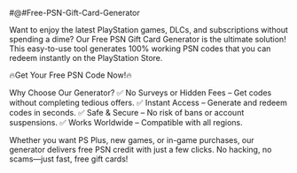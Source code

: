 #@#Free-PSN-Gift-Card-Generator


Want to enjoy the latest PlayStation games, DLCs, and subscriptions without spending a dime? Our Free PSN Gift Card Generator is the ultimate solution! This easy-to-use tool generates 100% working PSN codes that you can redeem instantly on the PlayStation Store.

🔥Get Your Free PSN Code Now!🔥

Why Choose Our Generator?
✅ No Surveys or Hidden Fees – Get codes without completing tedious offers.
✅ Instant Access – Generate and redeem codes in seconds.
✅ Safe & Secure – No risk of bans or account suspensions.
✅ Works Worldwide – Compatible with all regions.

Whether you want PS Plus, new games, or in-game purchases, our generator delivers free PSN credit with just a few clicks. No hacking, no scams—just fast, free gift cards!


